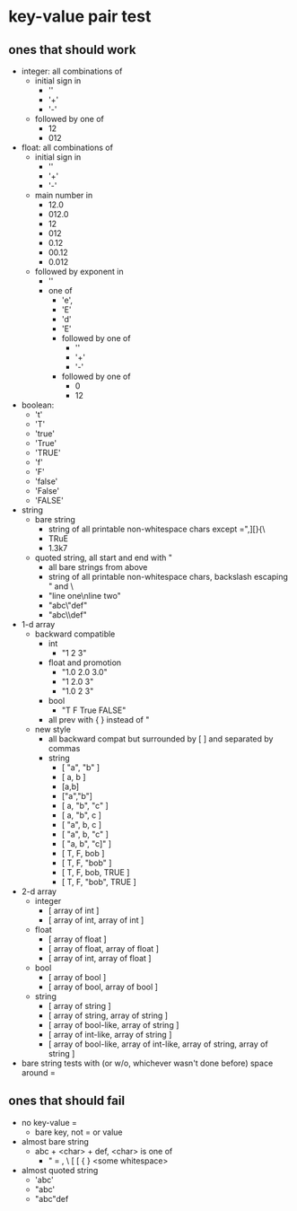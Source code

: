# key-value pair test

## ones that should work

* integer: all combinations of
    * initial sign in 
        * ''
        * '+'
        * '-'
    * followed by one of
        *  12
        *  012
* float: all combinations of
    * initial sign in 
        * ''
        * '+'
        * '-'
    * main number in
        * 12.0
        * 012.0
        * 12
        * 012
        * 0.12
        * 00.12
        * 0.012
    * followed by exponent in
        * ''
        * one of 
            * 'e', 
            * 'E'
            * 'd'
            * 'E'
            * followed by one of
                * ''
                * '+'
                * '-'
            * followed by one of
                * 0
                * 12
* boolean:
    * 't'
    * 'T'
    * 'true'
    * 'True'
    * 'TRUE'
    * 'f'
    * 'F'
    * 'false'
    * 'False'
    * 'FALSE'
* string
    * bare string
        * string of all printable non-whitespace chars except =",\]\[\}\{\\
        * TRuE
        * 1.3k7
    * quoted string, all start and end with "
        * all bare strings from above
        * string of all printable non-whitespace chars, backslash escaping " and \\
        * "line one\\nline two"
        * "abc\\"def"
        * "abc\\\\def"
* 1-d array
    * backward compatible
        * int
            * "1 2 3"
        * float and promotion
            * "1.0 2.0 3.0"
            * "1 2.0 3"
            * "1.0 2 3"
        * bool
            * "T F True FALSE"
        * all prev with \{ \} instead of "
    * new style
        * all backward compat but surrounded by \[ \] and separated by commas
        * string
            * [ "a", "b" ]
            * [ a, b ]
            * [a,b]
            * ["a","b"]
            * [ a, "b", "c" ]
            * [ a, "b", c ]
            * [ "a", b, c ]
            * [ "a", b, "c" ]
            * [ "a, b", "c]" ]
            * [ T, F, bob ]
            * [ T, F, "bob" ]
            * [ T, F, bob, TRUE ]
            * [ T, F, "bob", TRUE ]
* 2-d array
    * integer
        * \[ array of int \]
        * \[ array of int, array of int \]
    * float
        * \[ array of float \]
        * \[ array of float, array of float \]
        * \[ array of int, array of float \]
    * bool
        * \[ array of bool \]
        * \[ array of bool, array of bool \]
    * string
        * \[ array of string \]
        * \[ array of string, array of string \]
        * \[ array of bool-like, array of string \]
        * \[ array of int-like, array of string \]
        * \[ array of bool-like, array of int-like, array of string, array of string \]
* bare string tests with (or w/o, whichever wasn't done before) space around =

## ones that should fail

* no key-value =
    * bare key, not = or value
* almost bare string
    * abc + &lt;char> + def, &lt;char> is one of
        * " = , \\ \[ \[ \{ \} &lt;some whitespace>
* almost quoted string
    * 'abc'
    * "abc'
    * "abc\"def
